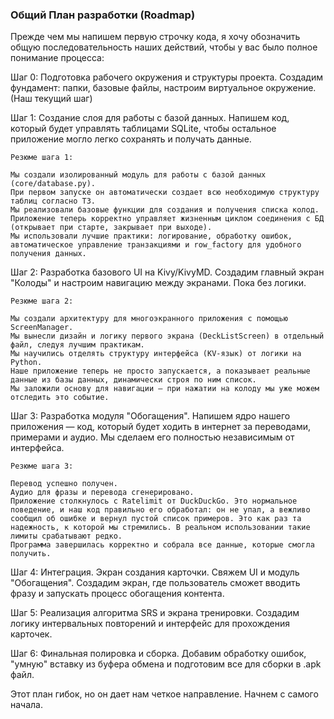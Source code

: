 ### Общий План разработки (Roadmap)
Прежде чем мы напишем первую строчку кода, я хочу обозначить общую последовательность наших действий, чтобы у вас было полное понимание процесса:

Шаг 0: Подготовка рабочего окружения и структуры проекта. Создадим фундамент: папки, базовые файлы, настроим виртуальное окружение. (Наш текущий шаг)

Шаг 1: Создание слоя для работы с базой данных. Напишем код, который будет управлять таблицами SQLite, чтобы остальное приложение могло легко сохранять и получать данные.

    Резюме шага 1:

    Мы создали изолированный модуль для работы с базой данных (core/database.py).
    При первом запуске он автоматически создает всю необходимую структуру таблиц согласно ТЗ.
    Мы реализовали базовые функции для создания и получения списка колод.
    Приложение теперь корректно управляет жизненным циклом соединения с БД (открывает при старте, закрывает при выходе).
    Мы использовали лучшие практики: логирование, обработку ошибок, автоматическое управление транзакциями и row_factory для удобного получения данных.

Шаг 2: Разработка базового UI на Kivy/KivyMD. Создадим главный экран "Колоды" и настроим навигацию между экранами. Пока без логики.

    Резюме шага 2:
    
    Мы создали архитектуру для многоэкранного приложения с помощью ScreenManager.
    Мы вынесли дизайн и логику первого экрана (DeckListScreen) в отдельный файл, следуя лучшим практикам.
    Мы научились отделять структуру интерфейса (KV-язык) от логики на Python.
    Наше приложение теперь не просто запускается, а показывает реальные данные из базы данных, динамически строя по ним список.
    Мы заложили основу для навигации — при нажатии на колоду мы уже можем отследить это событие.


Шаг 3: Разработка модуля "Обогащения". Напишем ядро нашего приложения — код, который будет ходить в интернет за переводами, примерами и аудио. Мы сделаем его полностью независимым от интерфейса.

    Резюме шага 3:

    Перевод успешно получен.
    Аудио для фразы и перевода сгенерировано.
    Приложение столкнулось с Ratelimit от DuckDuckGo. Это нормальное поведение, и наш код правильно его обработал: он не упал, а вежливо сообщил об ошибке и вернул пустой список примеров. Это как раз та надежность, к которой мы стремились. В реальном использовании такие лимиты срабатывают редко.
    Программа завершилась корректно и собрала все данные, которые смогла получить.

Шаг 4: Интеграция. Экран создания карточки. Свяжем UI и модуль "Обогащения". Создадим экран, где пользователь сможет вводить фразу и запускать процесс обогащения контента.

Шаг 5: Реализация алгоритма SRS и экрана тренировки. Создадим логику интервальных повторений и интерфейс для прохождения карточек.

Шаг 6: Финальная полировка и сборка. Добавим обработку ошибок, "умную" вставку из буфера обмена и подготовим все для сборки в .apk файл.

Этот план гибок, но он дает нам четкое направление. Начнем с самого начала.